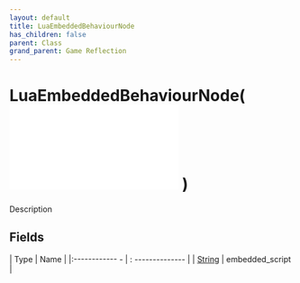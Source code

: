 ```yaml
---
layout: default
title: LuaEmbeddedBehaviourNode
has_children: false
parent: Class
grand_parent: Game Reflection
---
```

# LuaEmbeddedBehaviourNode( ![ LuaBehaviourNode ](game-reflection/classes/lua_behaviour_node.md) )
Description 

## Fields
| Type | Name |
|:------------ - | : -------------- |
| [String](game-reflection/components/string.md) | embedded_script |
